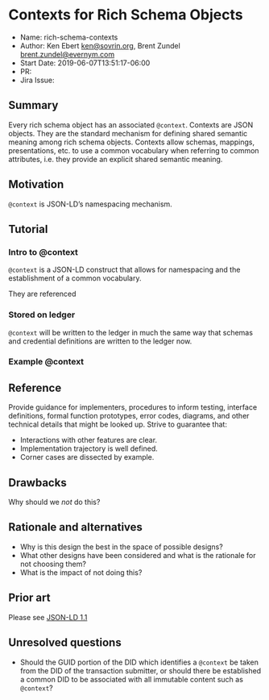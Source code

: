 # Contexts for Rich Schema Objects
- Name: rich-schema-contexts
- Author: Ken Ebert ken@sovrin.org, Brent Zundel brent.zundel@evernym.com
- Start Date: 2019-06-07T13:51:17-06:00
- PR:
- Jira Issue:

## Summary
[summary]: #summary

Every rich schema object has an associated `@context`. Contexts are JSON
objects. They are the standard mechanism for defining shared semantic
meaning among rich schema objects. Contexts allow schemas, mappings,
presentations, etc. to use a common vocabulary when referring to common
attributes, i.e. they provide an explicit shared semantic meaning.

## Motivation
[motivation]: #motivation

`@context` is JSON-LD’s namespacing mechanism.

## Tutorial
[tutorial]: #tutorial

### Intro to @context
`@context` is a JSON-LD construct that allows for namespacing and the
establishment of a common vocabulary.

They are referenced

### Stored on ledger
`@context` will be written to the ledger in much the same way that schemas
and credential definitions are written to the ledger now.

### Example @context

## Reference
[reference]: #reference

Provide guidance for implementers, procedures to inform testing,
interface definitions, formal function prototypes, error codes,
diagrams, and other technical details that might be looked up.
Strive to guarantee that:

- Interactions with other features are clear.
- Implementation trajectory is well defined.
- Corner cases are dissected by example.

## Drawbacks
[drawbacks]: #drawbacks

Why should we *not* do this?

## Rationale and alternatives
[alternatives]: #alternatives

- Why is this design the best in the space of possible designs?
- What other designs have been considered and what is the rationale for not
choosing them?
- What is the impact of not doing this?

## Prior art
[prior-art]: #prior-art

Please see [JSON-LD 1.1](https://w3c.github.io/json-ld-syntax#the-context)

## Unresolved questions
[unresolved]: #unresolved-questions

- Should the GUID portion of the DID which identifies a `@context` be taken
from the DID of the transaction submitter, or should there be established
a common DID to be associated with all immutable content such as `@context`?
